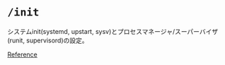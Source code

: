 # ```/init ```

システムinit(systemd, upstart, sysv)とプロセスマネージャ/スーパーバイザ(runit, supervisord)の設定。

[Reference](https://github.com/golang-standards/project-layout/tree/master/init)
